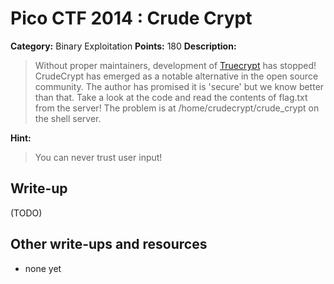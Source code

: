 # Pico CTF 2014 : Crude Crypt

**Category:** Binary Exploitation
**Points:** 180
**Description:**

>Without proper maintainers, development of [Truecrypt](http://truecrypt.sourceforge.net/
) has stopped! CrudeCrypt has emerged as a notable alternative in the open source community. The author has promised it is 'secure' but we know better than that. Take a look at the code and read the contents of flag.txt from the server! The problem is at /home/crudecrypt/crude_crypt on the shell server.

**Hint:**
>You can never trust user input!

## Write-up

(TODO)

## Other write-ups and resources

* none yet
